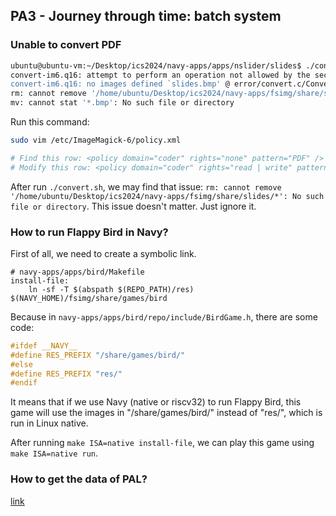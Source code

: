 ## PA3 - Journey through time: batch system

### Unable to convert PDF

```bash
ubuntu@ubuntu-vm:~/Desktop/ics2024/navy-apps/apps/nslider/slides$ ./convert.sh
convert-im6.q16: attempt to perform an operation not allowed by the security policy `PDF' @ error/constitute.c/IsCoderAuthorized/426.
convert-im6.q16: no images defined `slides.bmp' @ error/convert.c/ConvertImageCommand/3229.
rm: cannot remove '/home/ubuntu/Desktop/ics2024/navy-apps/fsimg/share/slides/*': No such file or directory
mv: cannot stat '*.bmp': No such file or directory
```

Run this command:

```bash
sudo vim /etc/ImageMagick-6/policy.xml 

# Find this row: <policy domain="coder" rights="none" pattern="PDF" />
# Modify this row: <policy domain="coder" rights="read | write" pattern="PDF" />
```

After run `./convert.sh`, we may find that issue: `rm: cannot remove '/home/ubuntu/Desktop/ics2024/navy-apps/fsimg/share/slides/*': No such file or directory`. This issue doesn't matter. Just ignore it.

### How to run Flappy Bird in Navy?

First of all, we need to create a symbolic link.

```make
# navy-apps/apps/bird/Makefile
install-file:
	ln -sf -T $(abspath $(REPO_PATH)/res) $(NAVY_HOME)/fsimg/share/games/bird
```

Because in `navy-apps/apps/bird/repo/include/BirdGame.h`, there are some code:

```c
#ifdef __NAVY__
#define RES_PREFIX "/share/games/bird/"
#else
#define RES_PREFIX "res/"
#endif
```

It means that if we use Navy (native or riscv32) to run Flappy Bird, this game will use the images in "/share/games/bird/" instead of "res/", which is run in Linux native.

After running `make ISA=native install-file`, we can play this game using `make ISA=native run`.

### How to get the data of PAL?

[link](https://blog.csdn.net/weixin_63603830/article/details/134065932)
